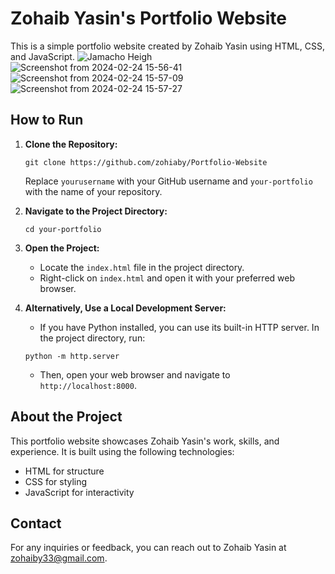 # Zohaib Yasin's Portfolio Website

This is a simple portfolio website created by Zohaib Yasin using HTML, CSS, and JavaScript.
![Jamacho Heigh](https://github.com/zohiaby/Portfolio-Website/assets/121012940/7d60fd79-1695-496d-80e1-7213f20238fa)
![Screenshot from 2024-02-24 15-56-41](https://github.com/zohiaby/Portfolio-Website/assets/121012940/17d17cca-476e-4c40-9887-be0ca2a11cf4)
![Screenshot from 2024-02-24 15-57-09](https://github.com/zohiaby/Portfolio-Website/assets/121012940/86e3af11-78ab-4eed-97df-0d1433e252ba)
![Screenshot from 2024-02-24 15-57-27](https://github.com/zohiaby/Portfolio-Website/assets/121012940/10482448-a2ea-48d6-b1c2-030f80f75c7d)

## How to Run

1. **Clone the Repository:**
    ```
    git clone https://github.com/zohiaby/Portfolio-Website
    ```
    Replace `yourusername` with your GitHub username and `your-portfolio` with the name of your repository.

2. **Navigate to the Project Directory:**
    ```
    cd your-portfolio
    ```

3. **Open the Project:**
    - Locate the `index.html` file in the project directory.
    - Right-click on `index.html` and open it with your preferred web browser.

4. **Alternatively, Use a Local Development Server:**
    - If you have Python installed, you can use its built-in HTTP server. In the project directory, run:
    ```
    python -m http.server
    ```
    - Then, open your web browser and navigate to `http://localhost:8000`.

## About the Project

This portfolio website showcases Zohaib Yasin's work, skills, and experience. It is built using the following technologies:
- HTML for structure
- CSS for styling
- JavaScript for interactivity

## Contact

For any inquiries or feedback, you can reach out to Zohaib Yasin at [zohaiby33@gmail.com](mailto:zohaiby33@gmail.com).
